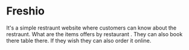 # Freshio
It's a simple restraunt website where customers can know about the restraunt.
What are the items offers by restaurant .
They can also book there table there.
If they wish they can also order it online.
